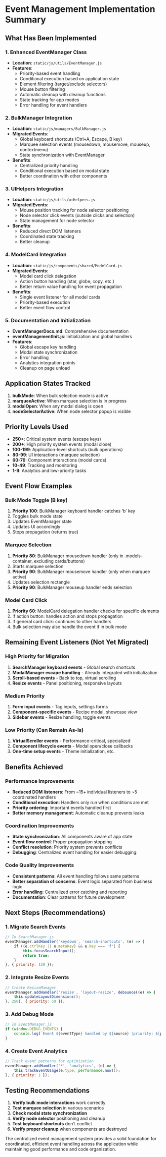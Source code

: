 # Event Management Implementation Summary

## What Has Been Implemented

### 1. Enhanced EventManager Class
- **Location**: `static/js/utils/EventManager.js`
- **Features**:
  - Priority-based event handling
  - Conditional execution based on application state
  - Element filtering (target/exclude selectors)
  - Mouse button filtering
  - Automatic cleanup with cleanup functions
  - State tracking for app modes
  - Error handling for event handlers

### 2. BulkManager Integration
- **Location**: `static/js/managers/BulkManager.js`
- **Migrated Events**:
  - Global keyboard shortcuts (Ctrl+A, Escape, B key)
  - Marquee selection events (mousedown, mousemove, mouseup, contextmenu)
  - State synchronization with EventManager
- **Benefits**:
  - Centralized priority handling
  - Conditional execution based on modal state
  - Better coordination with other components

### 3. UIHelpers Integration
- **Location**: `static/js/utils/uiHelpers.js`
- **Migrated Events**:
  - Mouse position tracking for node selector positioning
  - Node selector click events (outside clicks and selection)
  - State management for node selector
- **Benefits**:
  - Reduced direct DOM listeners
  - Coordinated state tracking
  - Better cleanup

### 4. ModelCard Integration
- **Location**: `static/js/components/shared/ModelCard.js`
- **Migrated Events**:
  - Model card click delegation
  - Action button handling (star, globe, copy, etc.)
  - Better return value handling for event propagation
- **Benefits**:
  - Single event listener for all model cards
  - Priority-based execution
  - Better event flow control

### 5. Documentation and Initialization
- **EventManagerDocs.md**: Comprehensive documentation
- **eventManagementInit.js**: Initialization and global handlers
- **Features**:
  - Global escape key handling
  - Modal state synchronization
  - Error handling
  - Analytics integration points
  - Cleanup on page unload

## Application States Tracked

1. **bulkMode**: When bulk selection mode is active
2. **marqueeActive**: When marquee selection is in progress  
3. **modalOpen**: When any modal dialog is open
4. **nodeSelectorActive**: When node selector popup is visible

## Priority Levels Used

- **250+**: Critical system events (escape keys)
- **200+**: High priority system events (modal close)
- **100-199**: Application-level shortcuts (bulk operations)
- **80-99**: UI interactions (marquee selection)
- **60-79**: Component interactions (model cards)
- **10-49**: Tracking and monitoring
- **1-9**: Analytics and low-priority tasks

## Event Flow Examples

### Bulk Mode Toggle (B key)
1. **Priority 100**: BulkManager keyboard handler catches 'b' key
2. Toggles bulk mode state
3. Updates EventManager state
4. Updates UI accordingly
5. Stops propagation (returns true)

### Marquee Selection
1. **Priority 80**: BulkManager mousedown handler (only in .models-container, excluding cards/buttons)
2. Starts marquee selection
3. **Priority 90**: BulkManager mousemove handler (only when marquee active)
4. Updates selection rectangle
5. **Priority 90**: BulkManager mouseup handler ends selection

### Model Card Click
1. **Priority 60**: ModelCard delegation handler checks for specific elements
2. If action button: handles action and stops propagation
3. If general card click: continues to other handlers
4. Bulk selection may also handle the event if in bulk mode

## Remaining Event Listeners (Not Yet Migrated)

### High Priority for Migration
1. **SearchManager keyboard events** - Global search shortcuts
2. **ModalManager escape handling** - Already integrated with initialization
3. **Scroll-based events** - Back to top, virtual scrolling
4. **Resize events** - Panel positioning, responsive layouts

### Medium Priority
1. **Form input events** - Tag inputs, settings forms
2. **Component-specific events** - Recipe modal, showcase view
3. **Sidebar events** - Resize handling, toggle events

### Low Priority (Can Remain As-Is)
1. **VirtualScroller events** - Performance-critical, specialized
2. **Component lifecycle events** - Modal open/close callbacks
3. **One-time setup events** - Theme initialization, etc.

## Benefits Achieved

### Performance Improvements
- **Reduced DOM listeners**: From ~15+ individual listeners to ~5 coordinated handlers
- **Conditional execution**: Handlers only run when conditions are met
- **Priority ordering**: Important events handled first
- **Better memory management**: Automatic cleanup prevents leaks

### Coordination Improvements
- **State synchronization**: All components aware of app state
- **Event flow control**: Proper propagation stopping
- **Conflict resolution**: Priority system prevents conflicts
- **Debugging**: Centralized event handling for easier debugging

### Code Quality Improvements
- **Consistent patterns**: All event handling follows same patterns
- **Better separation of concerns**: Event logic separated from business logic
- **Error handling**: Centralized error catching and reporting
- **Documentation**: Clear patterns for future development

## Next Steps (Recommendations)

### 1. Migrate Search Events
```javascript
// In SearchManager.js
eventManager.addHandler('keydown', 'search-shortcuts', (e) => {
    if ((e.ctrlKey || e.metaKey) && e.key === 'f') {
        this.focusSearchInput();
        return true;
    }
}, { priority: 120 });
```

### 2. Integrate Resize Events
```javascript
// Create ResizeManager
eventManager.addHandler('resize', 'layout-resize', debounce((e) => {
    this.updateLayoutDimensions();
}, 250), { priority: 50 });
```

### 3. Add Debug Mode
```javascript
// In EventManager.js
if (window.DEBUG_EVENTS) {
    console.log(`Event ${eventType} handled by ${source} (priority: ${priority})`);
}
```

### 4. Create Event Analytics
```javascript
// Track event patterns for optimization
eventManager.addHandler('*', 'analytics', (e) => {
    this.trackEventUsage(e.type, performance.now());
}, { priority: 1 });
```

## Testing Recommendations

1. **Verify bulk mode interactions** work correctly
2. **Test marquee selection** in various scenarios
3. **Check modal state synchronization** 
4. **Verify node selector** positioning and cleanup
5. **Test keyboard shortcuts** don't conflict
6. **Verify proper cleanup** when components are destroyed

The centralized event management system provides a solid foundation for coordinated, efficient event handling across the application while maintaining good performance and code organization.
